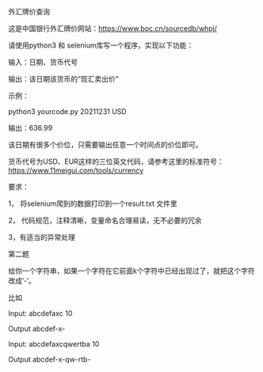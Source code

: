 外汇牌价查询

这是中国银行外汇牌价网站：https://www.boc.cn/sourcedb/whpj/

请使用python3 和 selenium库写一个程序，实现以下功能：

输入：日期、货币代号

输出：该日期该货币的“现汇卖出价”

示例：

python3 yourcode.py 20211231 USD

输出：636.99

该日期有很多个价位，只需要输出任意一个时间点的价位即可。

货币代号为USD、EUR这样的三位英文代码，请参考这里的标准符号：https://www.11meigui.com/tools/currency

要求：

1， 将selenium爬到的数据打印到一个result.txt 文件里

2， 代码规范，注释清晰，变量命名合理易读，无不必要的冗余

3，有适当的异常处理

第二题

给你一个字符串，如果一个字符在它前面k个字符中已经出现过了，就把这个字符改成’-’。

比如

Input: abcdefaxc 10

Output abcdef-x-

Input: abcdefaxcqwertba 10

Output abcdef-x-qw-rtb-
